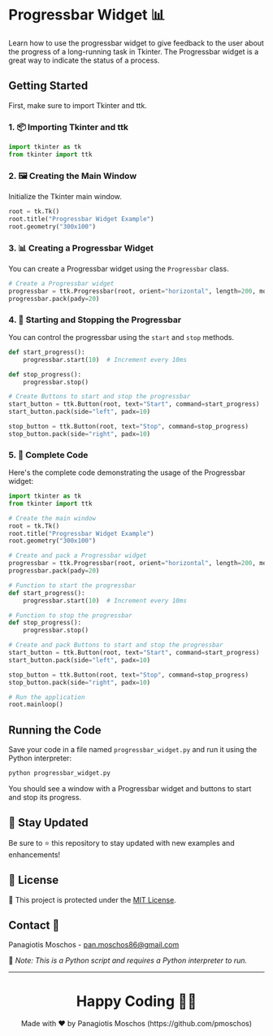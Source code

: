 # Progressbar Widget 📊

Learn how to use the progressbar widget to give feedback to the user about the progress of a long-running task in Tkinter. The Progressbar widget is a great way to indicate the status of a process.

## Getting Started

First, make sure to import Tkinter and ttk.

### 1. 📦 **Importing Tkinter and ttk**

```python
import tkinter as tk
from tkinter import ttk
```

### 2. 🖼️ **Creating the Main Window**

Initialize the Tkinter main window.

```python
root = tk.Tk()
root.title("Progressbar Widget Example")
root.geometry("300x100")
```

### 3. 📊 **Creating a Progressbar Widget**

You can create a Progressbar widget using the `Progressbar` class.

```python
# Create a Progressbar widget
progressbar = ttk.Progressbar(root, orient="horizontal", length=200, mode="determinate")
progressbar.pack(pady=20)
```

### 4. 🔄 **Starting and Stopping the Progressbar**

You can control the progressbar using the `start` and `stop` methods.

```python
def start_progress():
    progressbar.start(10)  # Increment every 10ms

def stop_progress():
    progressbar.stop()

# Create Buttons to start and stop the progressbar
start_button = ttk.Button(root, text="Start", command=start_progress)
start_button.pack(side="left", padx=10)

stop_button = ttk.Button(root, text="Stop", command=stop_progress)
stop_button.pack(side="right", padx=10)
```

### 5. 📑 **Complete Code**

Here's the complete code demonstrating the usage of the Progressbar widget:

```python
import tkinter as tk
from tkinter import ttk

# Create the main window
root = tk.Tk()
root.title("Progressbar Widget Example")
root.geometry("300x100")

# Create and pack a Progressbar widget
progressbar = ttk.Progressbar(root, orient="horizontal", length=200, mode="determinate")
progressbar.pack(pady=20)

# Function to start the progressbar
def start_progress():
    progressbar.start(10)  # Increment every 10ms

# Function to stop the progressbar
def stop_progress():
    progressbar.stop()

# Create and pack Buttons to start and stop the progressbar
start_button = ttk.Button(root, text="Start", command=start_progress)
start_button.pack(side="left", padx=10)

stop_button = ttk.Button(root, text="Stop", command=stop_progress)
stop_button.pack(side="right", padx=10)

# Run the application
root.mainloop()
```

## Running the Code

Save your code in a file named `progressbar_widget.py` and run it using the Python interpreter:

```sh
python progressbar_widget.py
```

You should see a window with a Progressbar widget and buttons to start and stop its progress.

## 📢 Stay Updated

Be sure to ⭐ this repository to stay updated with new examples and enhancements!

## 📄 License

🔐 This project is protected under the [MIT License](https://mit-license.org/).

## Contact 📧

Panagiotis Moschos - pan.moschos86@gmail.com

🔗 *Note: This is a Python script and requires a Python interpreter to run.*

---

<h1 align=center>Happy Coding 👨‍💻 </h1>

<p align="center">
  Made with ❤️ by Panagiotis Moschos (https://github.com/pmoschos)
</p>
